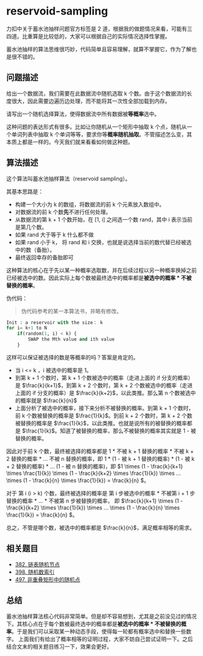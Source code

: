 # reservoid-sampling

力扣中关于蓄水池抽样问题官方标签是 2 道，根据我的做题情况来看，可能有三四道。比重算是比较低的，大家可以根据自己的实际情况选择性掌握。

蓄水池抽样的算法思维很巧妙，代码简单且容易理解，就算不掌握它，作为了解也是很不错的。

## 问题描述

给出一个数据流，我们需要在此数据流中随机选取 k 个数。由于这个数据流的长度很大，因此需要边遍历边处理，而不能将其一次性全部加载到内存。

请写出一个随机选择算法，使得数据流中所有数据被**等概率**选中。

这种问题的表达形式有很多。比如让你随机从一个矩形中抽取 k 个点，随机从一个单词列表中抽取 k 个单词等等，要求你等**概率随机抽取**。不管描述怎么变，其本质上都是一样的。今天我们就来看看如何做这种题。

## 算法描述

这个算法叫蓄水池抽样算法（reservoid sampling）。

其基本思路是：

* 构建一个大小为 k 的数组，将数据流的前 k 个元素放入数组中。
* 对数据流的前 k 个数**先**不进行任何处理。
* 从数据流的第 k + 1 个数开始，在 \[1, i\] 之间选一个数 rand，其中 i 表示当前是第几个数。
* 如果 rand 大于等于 k 什么都不做
* 如果 rand 小于 k， 将 rand 和 i 交换，也就是说选择当前的数代替已经被选中的数（备胎）。
* 最终返回幸存的备胎即可

这种算法的核心在于先以某一种概率选取数，并在后续过程以另一种概率换掉之前已经被选中的数。因此实际上每个数被最终选中的概率都是**被选中的概率 \* 不被替换的概率**。

伪代码：

> 伪代码参考的某一本算法书，并略有修改。

```python
Init : a reservoir with the size： k
for i= k+1 to N
    if(random(1, i) < k) {
        SWAP the Mth value and ith value
    }
```

这样可以保证被选择的数是等概率的吗？答案是肯定的。

* 当 i &lt;= k ，i 被选中的概率是 1。
* 到第 k + 1 个数时，第 k + 1 个数被选中的概率（走进上面的 if 分支的概率）是 $\frac{k}{k+1}$，到第 k + 2 个数时，第 k + 2 个数被选中的概率（走进上面的 if 分支的概率）是 $\frac{k}{k+2}$，以此类推。那么第 n 个数被选中的概率就是 $\frac{k}{n}$
* 上面分析了被选中的概率，接下来分析不被替换的概率。到第 k + 1 个数时，前 k 个数被替换的概率是 $\frac{1}{k}$。到前 k + 2 个数时，第 k + 2 个数被替换的概率是 $\frac{1}{k}$，以此类推。也就是说所有的被替换的概率都是 $\frac{1}{k}$。知道了被替换的概率，那么不被替换的概率其实就是 1 - 被替换的概率。

因此对于前 k 个数，最终被选择的概率都是 1 \* 不被 k + 1 替换的概率 \* 不被 k + 2 替换的概率 \* ... 不被 n 替换的概率，即 1 \* \(1 - 被 k + 1 替换的概率\) \* \(1 - 被 k + 2 替换的概率\) \* ... \(1 - 被 n 替换的概率\)，即 $1 \times \(1 - \frac{k}{k+1} \times \frac{1}{k}\) \times \(1 - \frac{k}{k+2} \times \frac{1}{k}\) \times ... \times \(1 - \frac{k}{n} \times \frac{1}{k}\) = \frac{k}{n} $。

对于 第 i \(i &gt; k\) 个数，最终被选择的概率是 第 i 步被选中的概率 \* 不被第 i + 1 步替换的概率 \* ... \* 不被第 n 步被替换的概率， 即 $\frac{k}{k+1} \times \(1 - \frac{k}{k+2} \times \frac{1}{k}\) \times ... \times \(1 - \frac{k}{n} \times \frac{1}{k}\) = \frac{k}{n} $。

总之，不管是哪个数，被选中的概率都是 $\frac{k}{n}$，满足概率相等的需求。

## 相关题目

* [382. 链表随机节点](https://leetcode-cn.com/problems/linked-list-random-node/)
* [398. 随机数索引](https://leetcode-cn.com/problems/random-pick-index/)
* [497. 非重叠矩形中的随机点](https://leetcode-cn.com/problems/random-point-in-non-overlapping-rectangles/)

## 总结

蓄水池抽样算法核心代码非常简单。但是却不容易想到，尤其是之前没见过的情况下。其核心点在于每个数被最终选中的概率都是**被选中的概率 \* 不被替换的概率**。于是我们可以采取某一种动态手段，使得每一轮都有概率选中和替换一些数字。 上面我们有给出了概率相等的证明过程，大家不妨自己尝试证明一下。之后结合文末的相关题目练习一下，效果会更好。

